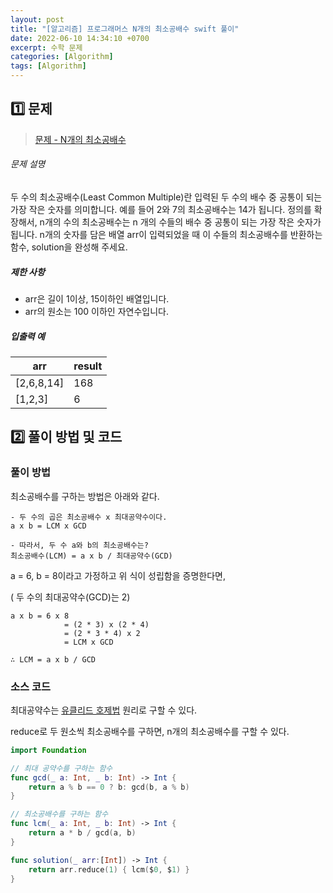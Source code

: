 ```yaml
---
layout: post
title: "[알고리즘] 프로그래머스 N개의 최소공배수 swift 풀이"
date: 2022-06-10 14:34:10 +0700
excerpt: 수학 문제
categories: [Algorithm]
tags: [Algorithm]
---
```


## **1️⃣ 문제**

> [문제 - N개의 최소공배수](https://programmers.co.kr/learn/courses/30/lessons/12953)

###### 문제 설명

두 수의 최소공배수(Least Common Multiple)란 입력된 두 수의 배수 중 공통이 되는 가장 작은 숫자를 의미합니다. 예를 들어 2와 7의 최소공배수는 14가 됩니다. 정의를 확장해서, n개의 수의 최소공배수는 n 개의 수들의 배수 중 공통이 되는 가장 작은 숫자가 됩니다. n개의 숫자를 담은 배열 arr이 입력되었을 때 이 수들의 최소공배수를 반환하는 함수, solution을 완성해 주세요.

##### 제한 사항

- arr은 길이 1이상, 15이하인 배열입니다.
- arr의 원소는 100 이하인 자연수입니다.

##### 입출력 예

| arr        | result |
| ---------- | ------ |
| [2,6,8,14] | 168    |
| [1,2,3]    | 6      |



## 2️⃣ 풀이 방법 및 코드

### 풀이 방법

최소공배수를 구하는 방법은 아래와 같다.

```
- 두 수의 곱은 최소공배수 x 최대공약수이다.
a x b = LCM x GCD

- 따라서, 두 수 a와 b의 최소공배수는?
최소공배수(LCM) = a x b / 최대공약수(GCD)
```

a = 6, b = 8이라고 가정하고 위 식이 성립함을 증명한다면,

( 두 수의 최대공약수(GCD)는 2)

```
a x b = 6 x 8
			= (2 * 3) x (2 * 4)
			= (2 * 3 * 4) x 2
			= LCM x GCD

∴ LCM = a x b / GCD
```



### 소스 코드

최대공약수는 [유클리드 호제법](https://github.com/HeegeePark/MyStudySpace/blob/master/Algorithm/Swift%EB%A5%BC%20%ED%99%9C%EC%9A%A9%ED%95%9C%20Data%20Structure%EC%99%80%20Algorithm%20%EA%B0%9C%EB%85%90%20%EC%A0%95%EB%A6%AC.md#115-%EC%9C%A0%ED%81%B4%EB%A6%AC%EB%93%9C-%ED%98%B8%EC%A0%9C%EB%B2%95) 원리로 구할 수 있다.

reduce로 두 원소씩 최소공배수를 구하면, n개의  최소공배수를 구할 수 있다.

``` swift
import Foundation

// 최대 공약수를 구하는 함수
func gcd(_ a: Int, _ b: Int) -> Int {
    return a % b == 0 ? b: gcd(b, a % b)
}

// 최소공배수를 구하는 함수
func lcm(_ a: Int, _ b: Int) -> Int {
    return a * b / gcd(a, b) 
}

func solution(_ arr:[Int]) -> Int {
    return arr.reduce(1) { lcm($0, $1) }
}
```
